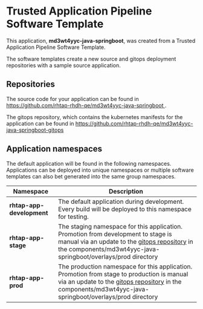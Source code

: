 # Trusted Application Pipeline Software Template

This application, **md3wt4yyc-java-springboot**, was created from a Trusted Application Pipeline Software Template.

The software templates create a new source and gitops deployment repositories with a sample source application. 

## Repositories

The source code for your application can be found in [https://github.com/rhtap-rhdh-qe/md3wt4yyc-java-springboot ](https://github.com/rhtap-rhdh-qe/md3wt4yyc-java-springboot ).
 
The gitops repository, which contains the kubernetes manifests for the application can be found in 
[https://github.com/rhtap-rhdh-qe/md3wt4yyc-java-springboot-gitops ](https://github.com/rhtap-rhdh-qe/md3wt4yyc-java-springboot-gitops ) 

## Application namespaces 

The default application will be found in the following namespaces. Applications can be deployed into unique namespaces or multiple software templates can also bet generated into the same group namespaces.  

|  Namespace   |  Description   |  
| -------- | -------- |   
| **rhtap-app-development** | The default application during development. Every build will be deployed to this namespace for testing. | 
| **rhtap-app-stage** | The staging namespace for this application. Promotion from development to stage is manual via an update to the [gitops repository](https://github.com/rhtap-rhdh-qe/md3wt4yyc-java-springboot-gitops ) in the components/md3wt4yyc-java-springboot/overlays/prod directory |  
| **rhtap-app-prod** | The production namespace for this application. Promotion from stage to production is manual via an update to the [gitops repository](https://github.com/rhtap-rhdh-qe/md3wt4yyc-java-springboot-gitops ) in the components/md3wt4yyc-java-springboot/overlays/prod directory | 